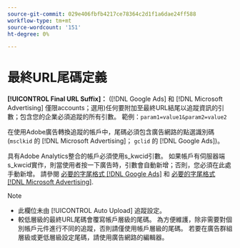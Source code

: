 ```yaml
---
source-git-commit: 029e406fbfb4217ce78364c2d1f1a6dae24ff588
workflow-type: tm+mt
source-wordcount: '151'
ht-degree: 0%

---
```

# 最終URL尾碼定義

<!-- Used in many places; in inventory feed templates, it's actually called "Campaign Final URL Suffix," but leaving this generic anyway since it's a paragraph-level include file -->

**[!UICONTROL Final URL Suffix]：** ([!DNL Google Ads] 和 [!DNL Microsoft Advertising] 僅限accounts；選用)任何要附加至最終URL結尾以追蹤資訊的引數；包含您的企業必須追蹤的所有引數。 範例：`param1=value1&param2=value2`

在使用Adobe廣告轉換追蹤的帳戶中，尾碼必須包含廣告網路的點選識別碼(`msclkid` 的 [!DNL Microsoft Advertising]； `gclid` 的 [!DNL Google Ads])。

具有Adobe Analytics整合的帳戶必須使用s_kwcid引數。 如果帳戶有伺服器端s_kwcid實作，則當使用者按一下廣告時，引數會自動新增；否則，您必須在此處手動新增。 請參閱 [必要的字尾格式 [!DNL Google Ads]](/help/search-social-commerce/tracking/formats-click-tracking-google.md) 和 [必要的字尾格式 [!DNL Microsoft Advertising]](/help/search-social-commerce/tracking/formats-click-tracking-microsoft.md).

>[!NOTE]
>
>* 此欄位未由 [!UICONTROL Auto Upload] 追蹤設定。
>* 較低層級的最終URL尾碼會覆寫帳戶層級的尾碼。 為方便維護，除非需要對個別帳戶元件進行不同的追蹤，否則請僅使用帳戶層級的尾碼。 若要在廣告群組層級或更低層級設定尾碼，請使用廣告網路的編輯器。

